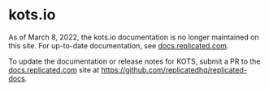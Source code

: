 # kots.io

As of March 8, 2022, the kots.io documentation is no longer maintained on this site. For up-to-date documentation, see [docs.replicated.com](https://docs.replicated.com/).

To update the documentation or release notes for KOTS, submit a PR to the [docs.replicated.com](https://docs.replicated.com/) site at https://github.com/replicatedhq/replicated-docs.
